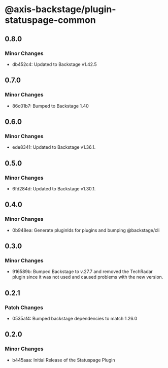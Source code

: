 # @axis-backstage/plugin-statuspage-common

## 0.8.0

### Minor Changes

- db452c4: Updated to Backstage v1.42.5

## 0.7.0

### Minor Changes

- 86c01b7: Bumped to Backstage 1.40

## 0.6.0

### Minor Changes

- ede8341: Updated to Backstage v1.36.1.

## 0.5.0

### Minor Changes

- 6fd284d: Updated to Backstage v1.30.1.

## 0.4.0

### Minor Changes

- 0b948ea: Generate pluginIds for plugins and bumping @backstage/cli

## 0.3.0

### Minor Changes

- 916589b: Bumped Backstage to v.27.7 and removed the TechRadar plugin since it was not used and caused problems with the new version.

## 0.2.1

### Patch Changes

- 0535af4: Bumped backstage dependencies to match 1.26.0

## 0.2.0

### Minor Changes

- b445aaa: Initial Release of the Statuspage Plugin
